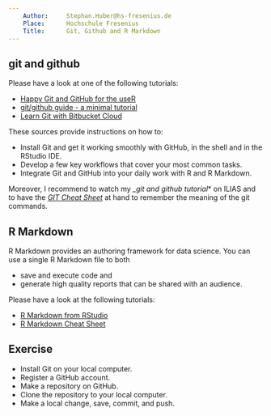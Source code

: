 ```yaml
---
    Author: 	Stephan.Huber@hs-fresenius.de
    Place: 		Hochschule Fresenius
	Title: 		Git, Github and R Markdown
---
```


## git and github 
Please have a look at one of the following tutorials:

- [Happy Git and GitHub for the useR](https://happygitwithr.com/)
- [git/github guide - a minimal tutorial](http://kbroman.org/github_tutorial/)
- [Learn Git with Bitbucket Cloud](https://www.atlassian.com/git/tutorials/learn-git-with-bitbucket-cloud)


These sources provide instructions on how to:

- Install Git and get it working smoothly with GitHub, in the shell and in the RStudio IDE.
- Develop a few key workflows that cover your most common tasks.
- Integrate Git and GitHub into your daily work with R and R Markdown.

Moreover, I recommend to watch my *_git and github tutorial** on ILIAS and to have the [*GIT Cheat Sheet*](https://education.github.com/git-cheat-sheet-education.pdf) at hand to remember the meaning of the git commands.


## R Markdown

R Markdown provides an authoring framework for data science. You can use a single R Markdown file to both

- save and execute code and
- generate high quality reports that can be shared with an audience.

Please have a look at the following tutorials:

- [R Markdown from RStudio](https://rmarkdown.rstudio.com/lesson-1.html)
- [R Markdown Cheat Sheet](https://rstudio.com/wp-content/uploads/2015/02/rmarkdown-cheatsheet.pdf)

## Exercise

- Install Git on your local computer.
- Register a GitHub account.
- Make a repository on GitHub.
- Clone the repository to your local computer.
- Make a local change, save, commit, and push.
